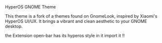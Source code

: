 HyperOS GNOME Theme

This theme is a fork of a themes found on GnomeLook, inspired by Xiaomi's HyperOS UI/UX. It brings a vibrant and clean aesthetic to your GNOME desktop.

the Extension open-bar has its hyperos style in it import it !!

